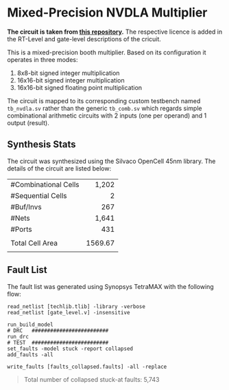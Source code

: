 # Mixed-Precision NVDLA Multiplier #

**The circuit is taken from [this repository](https://github.com/nvdla/hw/tree/nvdlav1).** The respective licence is added in the RT-Level and gate-level descriptions of the cricuit.

This is a mixed-precision booth multiplier. Based on its configuration it operates in three modes:
1. 8x8-bit signed integer multiplication
2. 16x16-bit signed integer multiplication
3. 16x16-bit signed floating point multiplication

The circuit is mapped to its corresponding custom testbench named `tb_nvdla.sv` rather than the generic `tb_comb.sv` which regards simple combinational arithmetic circuits with 2 inputs (one per operand) and 1 output (result). 

## Synthesis Stats ##

The circuit was synthesized using the Silvaco OpenCell 45nm library. The details of the circuit are listed below:


|                     |        |
|:--------------------|-------:|
|#Combinational Cells |   1,202|
|#Sequential Cells    |       2|
|#Buf/Invs            |     267|
|#Nets                |   1,641|
|#Ports               |     431|
|                     |        |
|Total Cell Area      | 1569.67|
|                     |        |

## Fault List ##

The fault list was generated using Synopsys TetraMAX with the following flow:
```
read_netlist [techlib.tlib] -library -verbose
read_netlist [gate_level.v] -insensitive

run_build_model
# DRC   #########################
run_drc
# TEST  #########################
set_faults -model stuck -report collapsed
add_faults -all

write_faults [faults_collapsed.faults] -all -replace
```
> Total number of collapsed stuck-at faults: 5,743